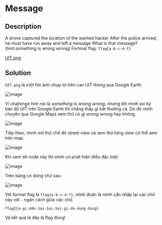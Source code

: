 # Message
## Description
A drone captured the location of the wanted hacker After the police arrived, he must have run away and left a message What is that message? (hint:something is wrong wrong) Fortmat flag: `flag{a-b-c-d-f}`

[UIT.png](https://cnsc.uit.edu.vn/ctf/files/fb8ff59b5ee1cae676c962ec3ffdd176/UIT.png?token=eyJ1c2VyX2lkIjo3MjksInRlYW1faWQiOjI0OSwiZmlsZV9pZCI6MTIzfQ.YW1tWA.Hxa8rcnygkNAAZUx3GJbvgqCuFM)

## Solution
`UIT.png` là một file ảnh chụp từ trên cao UIT thông qua Google Earth.  

![image](https://user-images.githubusercontent.com/44528004/137734197-7f1da946-9dbf-4b12-8e34-035e12c64207.png)  

Vì challenge hint nói là *something is wrong wrong*, nhưng khi mình soi kỹ bản đồ UIT trên Google Earth thì chẳng thấy gì bất thường cả. Do đó mình chuyển qua Google Maps xem thử có gì *wrong wrong* hay không.  

![image](https://user-images.githubusercontent.com/44528004/137734589-f89d62a8-bb22-4e6f-9681-e42465a2d226.png)

Tiếp theo, mình mở thử chế đô street view và xem thử từng view có thể xem trên map.  

![image](https://user-images.githubusercontent.com/44528004/137734669-85c5702e-82dd-4696-8c05-c7d3691736c5.png)

Khi xem tới node này thì mình có phát hiện điều đặc biệt:  

![image](https://user-images.githubusercontent.com/44528004/137734740-e3b1105b-5e44-49f9-958d-d35b1051e977.png)


Trên bảng có dòng chữ sau:  

![image](https://user-images.githubusercontent.com/44528004/137734779-62a44efc-897b-41e1-b16e-9fa9ccb80a52.png)

Với format flag là `flag{a-b-c-d-f}`, mình đoán là mình cần nhập lại các chữ này với `-` ngăn cách giữa các chữ.  
```
flag{Co-gi-ddo-Sai-Sai-Sai-gi-do-dung-dung}
```

Và kết quả là đây là flag đúng!

